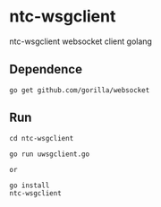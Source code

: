 # ntc-wsgclient
ntc-wsgclient websocket client golang  

## Dependence

```
go get github.com/gorilla/websocket
```

## Run

```
cd ntc-wsgclient

go run uwsgclient.go

or

go install
ntc-wsgclient
```
